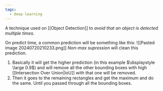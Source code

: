 ```yaml
---
tags:
  - deep-learning
---
```

A technique used on [[Object Detection]] to *avoid that an object is detected multiple times*.

On predict time, a common prediction will be something like this:
![[Pasted image 20240720210233.png]]
*Non-max supression* will clean this prediction.

1. Basically it will get the higher prediction (in this example $\displaystyle \large 0.9$) and will remove all the other bounding boxes with high [[Intersection Over Union|IoU]] with that one will be removed. 
2. Then it goes to the remaining rectangles and get the maximum and do the same. Until you passed through all the bounding boxes.

